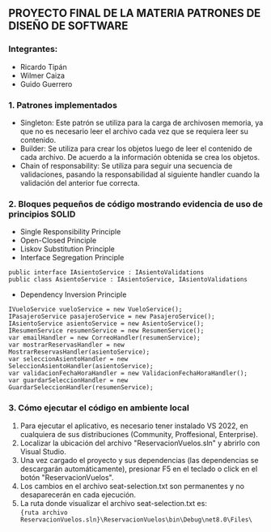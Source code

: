 ## PROYECTO FINAL DE LA MATERIA PATRONES DE DISEÑO DE SOFTWARE
### Integrantes:
- Ricardo Tipán
- Wilmer Caiza
- Guido Guerrero

### 1. Patrones implementados
- Singleton: Este patrón se utiliza para la carga de archivosen memoria, ya que no es necesario leer el archivo cada vez que se requiera leer su contenido. 
- Builder: Se utiliza para crear los objetos luego de leer el contenido de cada archivo. De acuerdo a la información obtenida se crea los objetos.
- Chain of responsability: Se utiliza para seguir una secuencia de validaciones, pasando la responsabilidad al siguiente handler cuando la validación del anterior fue correcta.

### 2. Bloques pequeños de código mostrando evidencia de uso de principios SOLID
- Single Responsibility Principle
- Open-Closed Principle
- Liskov Substitution Principle
- Interface Segregation Principle
```
public interface IAsientoService : IAsientoValidations
public class AsientoService : IAsientoService, IAsientoValidations
```
- Dependency Inversion Principle
```
IVueloService vueloService = new VueloService();
IPasajeroService pasajeroService = new PasajeroService();
IAsientoService asientoService = new AsientoService();
IResumenService resumenService = new ResumenService();
var emailHandler = new CorreoHandler(resumenService);
var mostrarReservasHandler = new MostrarReservasHandler(asientoService);
var seleccionAsientoHandler = new SeleccionAsientoHandler(asientoService);
var validacionFechaHoraHandler = new ValidacionFechaHoraHandler();
var guardarSeleccionHandler = new GuardarSeleccionHandler(resumenService);
```


### 3. Cómo ejecutar el código en ambiente local
1. Para ejecutar el aplicativo, es necesario tener instalado VS 2022, en cualquiera de sus distribuciones (Community, Proffesional, Enterprise).
2. Localizar la ubicación del archivo "ReservacionVuelos.sln" y abrirlo con Visual Studio.
3. Una vez cargado el proyecto y sus dependencias (las dependencias se descargarán automáticamente), presionar F5 en el teclado o click en el botón "ReservacionVuelos".
4. Los cambios en el archivo seat-selection.txt son permanentes y no desaparecerán en cada ejecución.
5. La ruta donde visualizar el archivo seat-selection.txt es:  
`{ruta archivo ReservacionVuelos.sln}\ReservacionVuelos\bin\Debug\net8.0\Files\`
